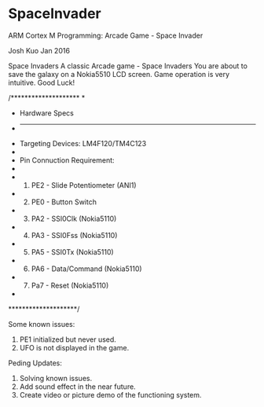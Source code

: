 # SpaceInvader

ARM Cortex M Programming: Arcade Game - Space Invader

Josh Kuo
Jan 2016

Space Invaders
A classic Arcade game - Space Invaders
You are about to save the galaxy on a Nokia5510 LCD screen.
Game operation is very intuitive.
Good Luck!

/********************
 *
 *  Hardware Specs
 *  -----------------------------
 *  Targeting Devices:	LM4F120/TM4C123
 *
 *  Pin Connuction Requirement:
 *
 * 1. PE2	-	Slide Potentiometer (ANI1)
 * 2. PE0	-	Button Switch
 * 3. PA2	-	SSI0Clk (Nokia5110)
 * 4. PA3	-	SSI0Fss (Nokia5110)
 * 5. PA5	-	SSI0Tx	(Nokia5110)
 * 6. PA6	-	Data/Command (Nokia5110)
 * 7. Pa7	-	Reset (Nokia5110)
 *
 ********************/

Some known issues:
1) PE1 initialized but never used.
2) UFO is not displayed in the game.

Peding Updates:
1) Solving known issues.
2) Add sound effect in the near future.
3) Create video or picture demo of the functioning system.
